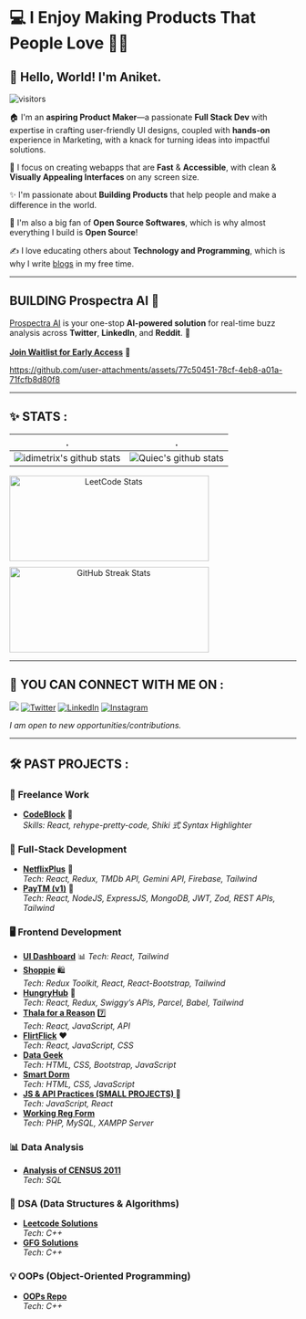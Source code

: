 # 💻 I Enjoy Making Products That People Love 💖✨

## 🌟 Hello, World! I'm Aniket.

<p>
    <img src="https://visitor-badge.laobi.icu/badge?page_id=aniketsinha2002" alt="visitors"/>   
</p>

🏠 I'm an **aspiring Product Maker**—a passionate **Full Stack Dev** with expertise in crafting user-friendly UI designs, coupled with **hands-on** experience in Marketing, with a knack for turning ideas into impactful solutions.

🎨 I focus on creating webapps that are **Fast** & **Accessible**, with clean & **Visually Appealing Interfaces** on any screen size.

✨ I'm passionate about **Building Products** that help people and make a difference in the world.

🚀 I'm also a big fan of **Open Source Softwares**, which is why almost everything I build is **Open Source**!

✍️ I love educating others about **Technology and Programming**, which is why I write [blogs](https://aniketsinha.hashnode.dev/) in my free time.


---

## **BUILDING Prospectra AI** 🔎 
[Prospectra AI](https://prospectraai.com/) is your one-stop **AI-powered solution** for real-time buzz analysis across **Twitter**, **LinkedIn**, and **Reddit**. 🚀
<br/>
<br/>
**[Join Waitlist for Early Access](https://prospectraai.com/)** 🎉

https://github.com/user-attachments/assets/77c50451-78cf-4eb8-a01a-71fcfb8d80f8

---

<!--   stats + languages -->
## ✨ STATS :

| .                                                                                                                                                 | .                                                                                                                              |
| ------------------------------------------------------------------------------------------------------------------------------------------------- | ------------------------------------------------------------------------------------------------------------------------------ |
| ![idimetrix's github stats](https://github-readme-stats.vercel.app/api?username=aniketsinha2002&show_icons=true&theme=radical&include_all_commits=true) | ![Quiec's github stats](https://github-readme-stats.vercel.app/api/top-langs/?username=aniketsinha2002&theme=radical&layout=compact) | 

<div align="center" style="display: flex; flex-wrap: wrap; justify-content: flex-start; gap: 10px;">
   <img src="https://leetcard.jacoblin.cool/aniketsinha2002?theme=nord&font=Livvic" alt="LeetCode Stats" style="height: 150px; width: 350px;">
   <img src="https://github-readme-streak-stats.herokuapp.com/?user=aniketsinha2002&theme=dark&hide_border=false" alt="GitHub Streak Stats" style="height: 150px; width: 350px;">
</div>

---

## 📧 YOU CAN CONNECT WITH ME ON :

<a href="mailto:sinhaaniket192@gmail.com"><img src="https://img.shields.io/badge/Gmail-D14836?style=for-the-badge&logo=gmail&logoColor=white"/></a>
[![Twitter](https://img.shields.io/badge/Twitter-%231DA1F2.svg?&style=for-the-badge&logo=X&logoColor=white)](https://x.com/aniket_16may)
[![LinkedIn](https://img.shields.io/badge/LinkedIn-%230077B5.svg?&style=for-the-badge&logo=linkedin&logoColor=white)](https://www.linkedin.com/in/aniketsinha2002/)
[![Instagram](https://img.shields.io/badge/Instagram-cb387d?style=for-the-badge&logo=next.js&logoColor=white)](https://www.instagram.com/_.__aniket___/)

_I am open to new opportunities/contributions._

---

## 🛠️ **PAST PROJECTS :**

### 🎨 **Freelance Work**
- **[CodeBlock](https://github.com/aniketsinha2002/codeblock)** 📱  
  _Skills: React, rehype-pretty-code, Shiki 式 Syntax Highlighter_
  
### 🔧 **Full-Stack Development**
- **[NetflixPlus](https://github.com/aniketsinha2002/NetflixGPT)** 🍿  
  _Tech: React, Redux, TMDb API, Gemini API, Firebase, Tailwind_
- **[PayTM (v1)](https://github.com/aniketsinha2002/100xDevs/tree/main/paytm)** 💸  
  _Tech: React, NodeJS, ExpressJS, MongoDB, JWT, Zod, REST APIs, Tailwind_


### 🖥️ **Frontend Development**
- **[UI Dashboard](https://github.com/aniketsinha2002/Dashboard-Writix-AI)** 📊 
  _Tech: React, Tailwind_
- **[Shoppie](https://github.com/aniketsinha2002/Shoppie)** 🛍️  
  _Tech: Redux Toolkit, React, React-Bootstrap, Tailwind_
- **[HungryHub](https://github.com/aniketsinha2002/HungryHub)** 🍔  
  _Tech: React, Redux, Swiggy’s APIs, Parcel, Babel, Tailwind_
- **[Thala for a Reason](https://github.com/aniketsinha2002/Thala-For-A-Reason)** 7️⃣  
  _Tech: React, JavaScript, API_
- **[FlirtFlick](https://github.com/aniketsinha2002/FlirtFlick)** ❤️  
  _Tech: React, JavaScript, CSS_
- **[Data Geek](https://github.com/aniketsinha2002/DataGeek)**  
  _Tech: HTML, CSS, Bootstrap, JavaScript_
- **[Smart Dorm](https://github.com/aniketsinha2002/smartdorm.github.io)**  
  _Tech: HTML, CSS, JavaScript_
- **[JS & API Practices (SMALL PROJECTS) ](https://github.com/aniketsinha2002/Javascript-and-API-practices)** 🐛  
  _Tech: JavaScript, React_
- **[Working Reg Form](https://github.com/aniketsinha2002/Working-Registration-Form)**  
  _Tech: PHP, MySQL, XAMPP Server_

### 📊 **Data Analysis**
- **[Analysis of CENSUS 2011](https://github.com/aniketsinha2002/SQL_Data_Analysis_CENSUS2011)**  
  _Tech: SQL_

### 🧠 **DSA (Data Structures & Algorithms)**
- **[Leetcode Solutions](https://github.com/aniketsinha2002/Leetcode-Sol)**  
  _Tech: C++_
- **[GFG Solutions](https://github.com/aniketsinha2002/GFG-Sol)**  
  _Tech: C++_

### 💡 **OOPs (Object-Oriented Programming)**
- **[OOPs Repo](https://github.com/aniketsinha2002/OOPs)**  
  _Tech: C++_



